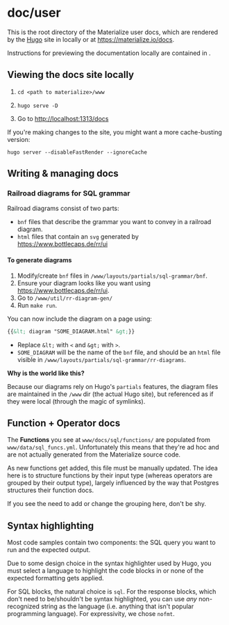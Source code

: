 # doc/user

This is the root directory of the Materialize user docs, which are rendered by
the [Hugo](https://gohugo.io/) site in </www> locally or at <https://materialize.io/docs>.

Instructions for previewing the documentation locally are contained in </www>.

## Viewing the docs site locally

1.
    ```shell
    cd <path to materialize>/www
    ```

1.
    ```shell
    hugo serve -D
    ```

1. Go to <http://localhost:1313/docs>

If you're making changes to the site, you might want a more cache-busting version:

```shell
hugo server --disableFastRender --ignoreCache
```

## Writing & managing docs

### Railroad diagrams for SQL grammar

Railroad diagrams consist of two parts:

- `bnf` files that describe the grammar you want to convey in a railroad
  diagram.
- `html` files that contain an `svg` generated by
  <https://www.bottlecaps.de/rr/ui>

#### To generate diagrams

1. Modify/create `bnf` files in `/www/layouts/partials/sql-grammar/bnf`.
1. Ensure your diagram looks like you want using
   <https://www.bottlecaps.de/rr/ui>.
2. Go to `/www/util/rr-diagram-gen/`
3. Run `make run`.

You can now include the diagram on a page using:

```html
{{&lt; diagram "SOME_DIAGRAM.html" &gt;}}
```

- Replace `&lt;` with `<` and `&gt;` with `>`.
- `SOME_DIAGRAM` will be the name of the `bnf` file, and should be an `html`
  file visible in `/www/layouts/partials/sql-grammar/rr-diagrams`.

**Why is the world like this?**

Because our diagrams rely on Hugo's `partials` features, the diagram files are
maintained in the `/www` dir (the actual Hugo site), but referenced as if they
were local (through the magic of symlinks).

## Function + Operator docs

The **Functions** you see at `www/docs/sql/functions/` are populated from
`www/data/sql_funcs.yml`. Unfortunately this means that they're ad hoc and are
not actually generated from the Materialize source code.

As new functions get added, this file must be manually updated. The idea here is
to structure functions by their input type (whereas operators are grouped by
their output type), largely influenced by the way that Postgres structures their
function docs.

If you see the need to add or change the grouping here, don't be shy.

## Syntax highlighting

Most code samples contain two components: the SQL query you want to run and the
expected output.

Due to some design choice in the syntax highlighter used by Hugo, you must
select a language to highlight the code blocks in or none of the expected
formatting gets applied.

For SQL blocks, the natural choice is `sql`. For the response blocks, which
don't need to be/shouldn't be syntax highlighted, you can use _any_
non-recognized string as the language (i.e. anything that isn't popular
programming language). For expressivity, we chose `nofmt`.
